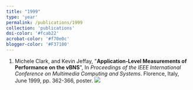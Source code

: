 ```yaml
---
title: "1999"
type: 'year'
permalink: /publications/1999
collection: 'publications'
doi-color: '#fcab22'
acrobat-color: '#f70e0c'
blogger-color: '#F37100'
---
```

1. Michele Clark, and Kevin Jeffay, "**Application-Level Measurements of Performance on the vBNS**", In *Proceedings of the IEEE International Conference on Multimedia Computing and Systems*. Florence, Italy, June 1999, pp. 362-366, poster. <a href='http://dx.doi.org/10.1109/MMCS.1999.778437' target='_blank'><i class='ai ai-fw ai-doi' style='color: {{ page.doi-color }}'></i></a> <a href='http://www.cs.odu.edu/~mweigle/papers/icmcs99.pdf' target='_blank'><i class='fas fa-solid fa-file-pdf' style='color: {{ page.acrobat-color }}'></i></a> <a href='/publications/bibtex#clark-icmcs99' target='_blank' class='btn btn--mcwbibtex'><img src='../images/BibTeX_logo-16px-high.png'/></a>
